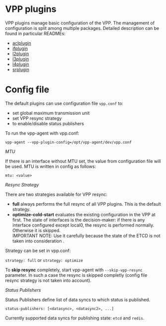 # VPP plugins
 
 VPP plugins manage basic configuration of the VPP. The management of configuration is split among multiple
 packages. Detailed description can be found in particular READMEs:
 - [aclplugin](aclplugin)
 - [ifplugin](ifplugin)
 - [l2plugin](l2plugin)
 - [l3plugin](l3plugin)
 - [l4plugin](l4plugin)
 - [srplugin](srplugin)
 
# Config file 

 The default plugins can use configuration file `vpp.conf` to:
  * set global maximum transmission unit 
  * set VPP resync strategy
  * to enable/disable status publishers
  
  To run the vpp-agent with vpp.conf:
   
   `vpp-agent --vpp-plugin-config=/opt/vpp-agent/dev/vpp.conf`
  
 *MTU*
 
 If there is an interface without MTU set, the value from configuration file will be used. MTU is written in config 
 as follows:
 
 `mtu: <value>`
 
 *Resync Strategy*
 
 There are two strategies available for VPP resync:
 * **full** always performs the full resync of all VPP plugins. This is the default strategy. 
 * **optimize-cold-start** evaluates the existing configuration in the VPP at first. The state of interfaces is the 
 decision-maker: if there is any interface configured except local0, the resync is performed normally. Otherwise 
 it is skipped.  
 IMPORTANT NOTE: Use it carefully because the state of the ETCD is not taken into consideration .
 
 Strategy can be set in vpp.conf:
 
 `strategy: full` or  `strategy: optimize`
 
 To **skip resync** completely, start vpp-agent with `--skip-vpp-resync` parameter. In such a case the resync is skipped 
 completly (config file resync strategy is not taken into account). 

 *Status Publishers*

 Status Publishers define list of data syncs to which status is published.

 `status-publishers: [<datasync>, <datasync2>, ...]`

 Currently supported data syncs for publishing state: `etcd` and `redis`.